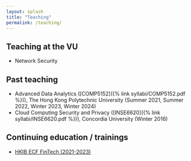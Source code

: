 ```yaml
---
layout: splash
title: "Teaching"
permalink: /teaching/
---
```


## Teaching at the VU

- Network Security 

## Past teaching

- Advanced Data Analytics ([COMP5152]({% link syllabi/COMP5152.pdf %})), The Hong Kong Polytechnic University (Summer 2021, Summer 2022, Winter 2023, Winter 2024)
- Cloud Computing Security and Privacy ([INSE6620]({% link syllabi/INSE6620.pdf %})), Concordia University (Winter 2016)

## Continuing education / trainings

- [HKIB ECF FinTech (2021-2023)](https://www.hkib.org/page/203)
